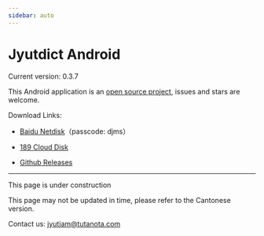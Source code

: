 ```yaml
---
sidebar: auto
---
```


# Jyutdict Android

Current version: 0.3.7

This Android application is an [open source project](https://github.com/JyutdictEB/Jyutdict-Android), issues and stars are welcome.

Download Links:

- [Baidu Netdisk](https://pan.baidu.com/s/1r7mo35tEwZ0zAjQHIacf8w)（passcode: djms）

- [189 Cloud Disk](https://cloud.189.cn/t/yA7FVnUzQZj2)

- [Github Releases](https://github.com/JyutdictEB/Jyutdict-Android/releases)

---

This page is under construction

This page may not be updated in time, please refer to the Cantonese version.

Contact us: jyutjam@tutanota.com
